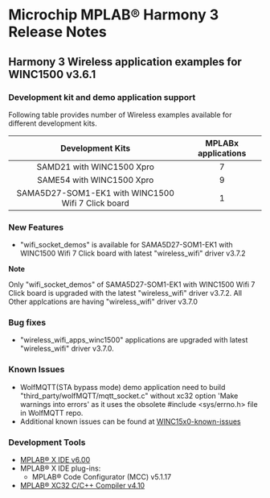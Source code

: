 
# Microchip MPLAB® Harmony 3 Release Notes

## Harmony 3 Wireless application examples for WINC1500 v3.6.1

### Development kit and demo application support

Following table provides number of Wireless examples available for different development kits.

| Development Kits           | MPLABx applications |
|:--------------------------:|:-------------------:|
| SAMD21 with WINC1500 Xpro  |       7             ||
| SAME54 with WINC1500 Xpro  |       9             |
| SAMA5D27-SOM1-EK1 with WINC1500 Wifi 7 Click board  |       1             |

### New Features

- "wifi_socket_demos" is available for SAMA5D27-SOM1-EK1 with WINC1500 Wifi 7 Click board with latest "wireless_wifi" driver v3.7.2
  
**Note**

Only "wifi_socket_demos" of SAMA5D27-SOM1-EK1 with WINC1500 Wifi 7 Click board is upgraded with the latest "wireless_wifi" driver v3.7.2. All Other applcations are having "wireless_wifi" driver v3.7.0

### Bug fixes

- "wireless_wifi_apps_winc1500" applications are upgraded with latest "wireless_wifi" driver v3.7.0.

### Known Issues

- WolfMQTT(STA bypass mode) demo application need to build "third_party/wolfMQTT/mqtt_socket.c" without xc32 option 'Make warnings into errors' as it uses the obsolete #include <sys/errno.h> file in WolfMQTT repo.
- Additional known issues can be found at [WINC15x0-known-issues](https://github.com/MicrochipTech/WINC15x0-known-issues)

### Development Tools

- [MPLAB® X IDE v6.00](https://www.microchip.com/mplab/mplab-x-ide)
- MPLAB® X IDE plug-ins:
  - MPLAB® Code Configurator (MCC) v5.1.17
- [MPLAB® XC32 C/C++ Compiler v4.10](https://www.microchip.com/mplab/compilers)

